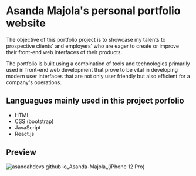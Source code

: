 # Asanda Majola's personal portfolio website

 The objective of this portfolio project is to showcase my talents to prospective clients' and employers' who are eager to create or improve their front-end web interfaces of their products.

 The portfolio is built using a combination of tools and technologies primarily used in front-end web development that prove to be vital in developing modern user interfaces that are not only user friendly but also efficient for a company's operations.

## Languagues mainly used in this project porfolio

* HTML
* CSS (bootstrap)
* JavaScript
* React.js

## Preview

![asandahdevs github io_Asanda-Majola_(iPhone 12 Pro)](https://user-images.githubusercontent.com/89397749/182935458-6d3c16a6-c391-4bc3-9291-0e091cd7f9c2.png)
